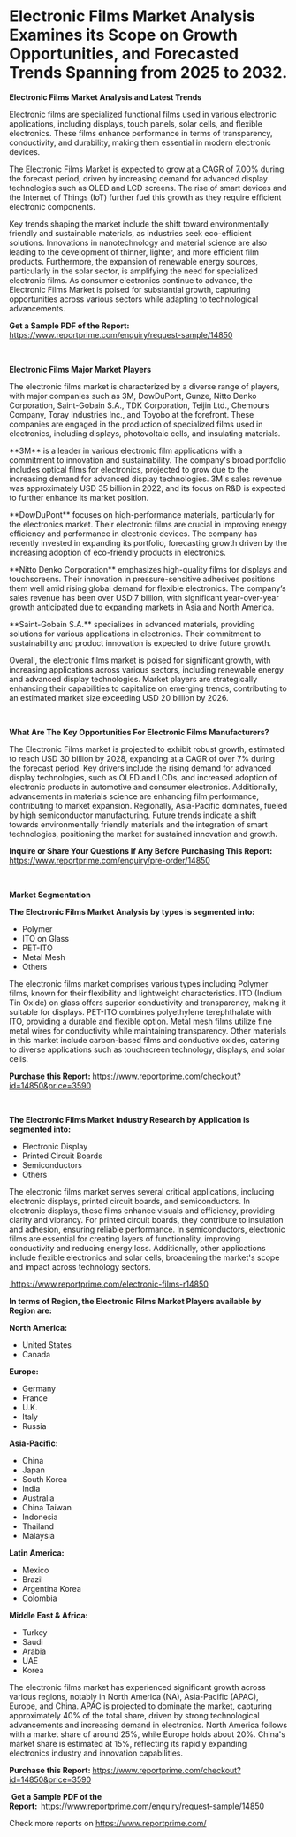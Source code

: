 <p><h1>Electronic Films Market Analysis Examines its Scope on Growth Opportunities, and Forecasted Trends Spanning from 2025 to 2032.</h1></p><p><strong>Electronic Films Market Analysis and Latest Trends</strong></p>
<p><p>Electronic films are specialized functional films used in various electronic applications, including displays, touch panels, solar cells, and flexible electronics. These films enhance performance in terms of transparency, conductivity, and durability, making them essential in modern electronic devices.</p><p>The Electronic Films Market is expected to grow at a CAGR of 7.00% during the forecast period, driven by increasing demand for advanced display technologies such as OLED and LCD screens. The rise of smart devices and the Internet of Things (IoT) further fuel this growth as they require efficient electronic components. </p><p>Key trends shaping the market include the shift toward environmentally friendly and sustainable materials, as industries seek eco-efficient solutions. Innovations in nanotechnology and material science are also leading to the development of thinner, lighter, and more efficient film products. Furthermore, the expansion of renewable energy sources, particularly in the solar sector, is amplifying the need for specialized electronic films. As consumer electronics continue to advance, the Electronic Films Market is poised for substantial growth, capturing opportunities across various sectors while adapting to technological advancements.</p></p>
<p><strong>Get a Sample PDF of the Report:&nbsp;</strong> <a href="https://www.reportprime.com/enquiry/request-sample/14850?utm_campaign=2337&utm_medium=2&utm_source=Github&utm_content=ia&utm_term=20032025&utm_id=electronic-films">https://www.reportprime.com/enquiry/request-sample/14850</a></p>
<p>&nbsp;</p>
<p><strong>Electronic Films Major Market Players</strong></p>
<p><p>The electronic films market is characterized by a diverse range of players, with major companies such as 3M, DowDuPont, Gunze, Nitto Denko Corporation, Saint-Gobain S.A., TDK Corporation, Teijin Ltd., Chemours Company, Toray Industries Inc., and Toyobo at the forefront. These companies are engaged in the production of specialized films used in electronics, including displays, photovoltaic cells, and insulating materials.</p><p>**3M** is a leader in various electronic film applications with a commitment to innovation and sustainability. The company's broad portfolio includes optical films for electronics, projected to grow due to the increasing demand for advanced display technologies. 3M's sales revenue was approximately USD 35 billion in 2022, and its focus on R&D is expected to further enhance its market position.</p><p>**DowDuPont** focuses on high-performance materials, particularly for the electronics market. Their electronic films are crucial in improving energy efficiency and performance in electronic devices. The company has recently invested in expanding its portfolio, forecasting growth driven by the increasing adoption of eco-friendly products in electronics.</p><p>**Nitto Denko Corporation** emphasizes high-quality films for displays and touchscreens. Their innovation in pressure-sensitive adhesives positions them well amid rising global demand for flexible electronics. The company’s sales revenue has been over USD 7 billion, with significant year-over-year growth anticipated due to expanding markets in Asia and North America.</p><p>**Saint-Gobain S.A.** specializes in advanced materials, providing solutions for various applications in electronics. Their commitment to sustainability and product innovation is expected to drive future growth.</p><p>Overall, the electronic films market is poised for significant growth, with increasing applications across various sectors, including renewable energy and advanced display technologies. Market players are strategically enhancing their capabilities to capitalize on emerging trends, contributing to an estimated market size exceeding USD 20 billion by 2026.</p></p>
<p>&nbsp;</p>
<p><strong>What Are The Key Opportunities For Electronic Films Manufacturers?</strong></p>
<p><p>The Electronic Films market is projected to exhibit robust growth, estimated to reach USD 30 billion by 2028, expanding at a CAGR of over 7% during the forecast period. Key drivers include the rising demand for advanced display technologies, such as OLED and LCDs, and increased adoption of electronic products in automotive and consumer electronics. Additionally, advancements in materials science are enhancing film performance, contributing to market expansion. Regionally, Asia-Pacific dominates, fueled by high semiconductor manufacturing. Future trends indicate a shift towards environmentally friendly materials and the integration of smart technologies, positioning the market for sustained innovation and growth.</p></p>
<p><strong>Inquire or Share Your Questions If Any Before Purchasing This Report:</strong> <a href="https://www.reportprime.com/enquiry/pre-order/14850?utm_campaign=2337&utm_medium=2&utm_source=Github&utm_content=ia&utm_term=20032025&utm_id=electronic-films">https://www.reportprime.com/enquiry/pre-order/14850</a></p>
<p>&nbsp;</p>
<p><strong>Market Segmentation</strong></p>
<p><strong>The Electronic Films Market Analysis by types is segmented into:</strong></p>
<p><ul><li>Polymer</li><li>ITO on Glass</li><li>PET-ITO</li><li>Metal Mesh</li><li>Others</li></ul></p>
<p><p>The electronic films market comprises various types including Polymer films, known for their flexibility and lightweight characteristics. ITO (Indium Tin Oxide) on glass offers superior conductivity and transparency, making it suitable for displays. PET-ITO combines polyethylene terephthalate with ITO, providing a durable and flexible option. Metal mesh films utilize fine metal wires for conductivity while maintaining transparency. Other materials in this market include carbon-based films and conductive oxides, catering to diverse applications such as touchscreen technology, displays, and solar cells.</p></p>
<p><strong>Purchase this Report:&nbsp;</strong><a href="https://www.reportprime.com/checkout?id=14850&price=3590&utm_campaign=2337&utm_medium=2&utm_source=Github&utm_content=ia&utm_term=20032025&utm_id=electronic-films">https://www.reportprime.com/checkout?id=14850&price=3590</a></p>
<p>&nbsp;</p>
<p><strong>The Electronic Films Market Industry Research by Application is segmented into:</strong></p>
<p><ul><li>Electronic Display</li><li>Printed Circuit Boards</li><li>Semiconductors</li><li>Others</li></ul></p>
<p><p>The electronic films market serves several critical applications, including electronic displays, printed circuit boards, and semiconductors. In electronic displays, these films enhance visuals and efficiency, providing clarity and vibrancy. For printed circuit boards, they contribute to insulation and adhesion, ensuring reliable performance. In semiconductors, electronic films are essential for creating layers of functionality, improving conductivity and reducing energy loss. Additionally, other applications include flexible electronics and solar cells, broadening the market's scope and impact across technology sectors.</p></p>
<p><a href="https://www.reportprime.com/electronic-films-r14850?utm_campaign=2337&utm_medium=2&utm_source=Github&utm_content=ia&utm_term=20032025&utm_id=electronic-films">&nbsp;https://www.reportprime.com/electronic-films-r14850</a></p>
<p><strong>In terms of Region, the Electronic Films Market Players available by Region are:</strong></p>
<p>
    <p> <strong> North America: </strong>
        <ul>
            <li>United States</li>
            <li>Canada</li>
        </ul>
        </p> 
    <p> <strong> Europe: </strong>
        <ul>
            <li>Germany</li>
            <li>France</li>
            <li>U.K.</li>
            <li>Italy</li>
            <li>Russia</li>
        </ul>
        </p> 
    <p> <strong> Asia-Pacific: </strong>
        <ul>
            <li>China</li>
            <li>Japan</li>
            <li>South Korea</li>
            <li>India</li>
            <li>Australia</li>
            <li>China Taiwan</li>
            <li>Indonesia</li>
            <li>Thailand</li>
            <li>Malaysia</li>
        </ul>
        </p> 
    <p> <strong> Latin America: </strong>
        <ul>
            <li>Mexico</li>
            <li>Brazil</li>
            <li>Argentina Korea</li>
            <li>Colombia</li>
        </ul>
        </p> 
    <p> <strong> Middle East & Africa: </strong>
        <ul>
            <li>Turkey</li>
            <li>Saudi</li>
            <li>Arabia</li>
            <li>UAE</li>
            <li>Korea</li>
        </ul>
    </p>
    </p>
<p><p>The electronic films market has experienced significant growth across various regions, notably in North America (NA), Asia-Pacific (APAC), Europe, and China. APAC is projected to dominate the market, capturing approximately 40% of the total share, driven by strong technological advancements and increasing demand in electronics. North America follows with a market share of around 25%, while Europe holds about 20%. China's market share is estimated at 15%, reflecting its rapidly expanding electronics industry and innovation capabilities.</p></p>
<p><strong>Purchase this Report: </strong><a href="https://www.reportprime.com/checkout?id=14850&price=3590&utm_campaign=2337&utm_medium=2&utm_source=Github&utm_content=ia&utm_term=20032025&utm_id=electronic-films">https://www.reportprime.com/checkout?id=14850&price=3590</a></p>
<p>&nbsp;<strong>Get a Sample PDF of the Report:&nbsp;&nbsp;</strong><a href="https://www.reportprime.com/enquiry/request-sample/14850?utm_campaign=2337&utm_medium=2&utm_source=Github&utm_content=ia&utm_term=20032025&utm_id=electronic-films">https://www.reportprime.com/enquiry/request-sample/14850</a></p>
<p><strong></strong></p>
<p>Check more reports on <a href="https://www.reportprime.com/?utm_campaign=2337&utm_medium=2&utm_source=Github&utm_content=ia&utm_term=20032025&utm_id=electronic-films">https://www.reportprime.com/</a></p>
